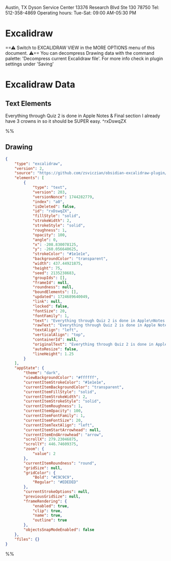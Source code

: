 
Austin, TX Dyson Service Center 13376 Research Blvd Ste 130 78750 Tel: 512-358-4869 Operating hours: Tue-Sat: 09:00 AM-05:30 PM


# Excalidraw

==⚠  Switch to EXCALIDRAW VIEW in the MORE OPTIONS menu of this document. ⚠== You can decompress Drawing data with the command palette: 'Decompress current Excalidraw file'. For more info check in plugin settings under 'Saving'


# Excalidraw Data
## Text Elements
Everything through Quiz 2 is done in Apple Notes & Final section I already have 3 crowns in so it should be SUPER easy. ^rxDswqZX

%%
## Drawing
```json
{
	"type": "excalidraw",
	"version": 2,
	"source": "https://github.com/zsviczian/obsidian-excalidraw-plugin/releases/tag/2.3.0",
	"elements": [
		{
			"type": "text",
			"version": 203,
			"versionNonce": 1744282779,
			"index": "a0",
			"isDeleted": false,
			"id": "rxDswqZX",
			"fillStyle": "solid",
			"strokeWidth": 2,
			"strokeStyle": "solid",
			"roughness": 1,
			"opacity": 100,
			"angle": 0,
			"x": -208.830078125,
			"y": -260.056640625,
			"strokeColor": "#1e1e1e",
			"backgroundColor": "transparent",
			"width": 437.44921875,
			"height": 75,
			"seed": 2135238683,
			"groupIds": [],
			"frameId": null,
			"roundness": null,
			"boundElements": [],
			"updated": 1724689640049,
			"link": null,
			"locked": false,
			"fontSize": 20,
			"fontFamily": 1,
			"text": "Everything through Quiz 2 is done in Apple\nNotes & Final section I already have 3\ncrowns in so it should be SUPER easy.",
			"rawText": "Everything through Quiz 2 is done in Apple Notes & Final section I already have 3 crowns in so it should be SUPER easy.",
			"textAlign": "left",
			"verticalAlign": "top",
			"containerId": null,
			"originalText": "Everything through Quiz 2 is done in Apple Notes & Final section I already have 3 crowns in so it should be SUPER easy.",
			"autoResize": false,
			"lineHeight": 1.25
		}
	],
	"appState": {
		"theme": "dark",
		"viewBackgroundColor": "#ffffff",
		"currentItemStrokeColor": "#1e1e1e",
		"currentItemBackgroundColor": "transparent",
		"currentItemFillStyle": "solid",
		"currentItemStrokeWidth": 2,
		"currentItemStrokeStyle": "solid",
		"currentItemRoughness": 1,
		"currentItemOpacity": 100,
		"currentItemFontFamily": 1,
		"currentItemFontSize": 20,
		"currentItemTextAlign": "left",
		"currentItemStartArrowhead": null,
		"currentItemEndArrowhead": "arrow",
		"scrollX": 279.23046875,
		"scrollY": 446.74609375,
		"zoom": {
			"value": 2
		},
		"currentItemRoundness": "round",
		"gridSize": null,
		"gridColor": {
			"Bold": "#C9C9C9",
			"Regular": "#EDEDED"
		},
		"currentStrokeOptions": null,
		"previousGridSize": null,
		"frameRendering": {
			"enabled": true,
			"clip": true,
			"name": true,
			"outline": true
		},
		"objectsSnapModeEnabled": false
	},
	"files": {}
}
```
%%